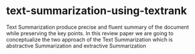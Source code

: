# text-summarization-using-textrank
 Text Summarization produce precise and fluent summary of the document while preserving the key points. In this review paper we are going to conceptualize the two approach of the Text Summarization which is abstractive Summarization and extractive Summarization
